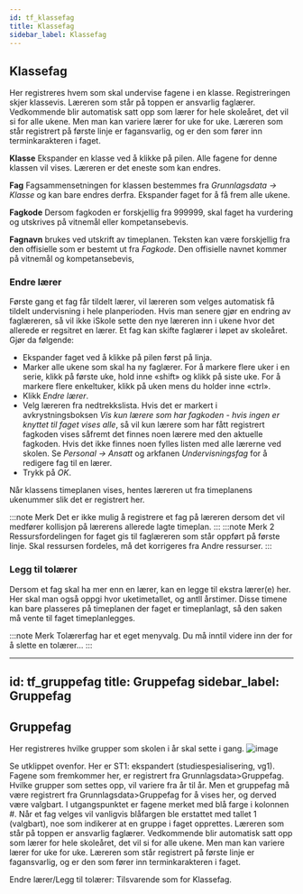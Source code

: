```yaml
---
id: tf_klassefag
title: Klassefag
sidebar_label: Klassefag
---
```


## Klassefag
Her registreres hvem som skal undervise fagene i en klasse. Registreringen skjer klassevis. Læreren som står på toppen er ansvarlig faglærer. Vedkommende blir automatisk satt opp som lærer for hele skoleåret, det vil si for alle ukene. Men man kan variere lærer for uke for uke. Læreren som står registrert på første linje er fagansvarlig, og er den som fører inn terminkarakteren i faget.

**Klasse** Ekspander en klasse ved å klikke på pilen. Alle fagene for denne klassen vil vises. Læreren er det eneste som kan endres. 

**Fag** Fagsammensetningen for klassen bestemmes fra _Grunnlagsdata -> Klasse_ og kan bare endres derfra. Ekspander faget for å få frem alle ukene.

**Fagkode** Dersom fagkoden er forskjellig fra 999999, skal faget ha vurdering
og utskrives på vitnemål eller kompetansebevis.

**Fagnavn** brukes ved utskrift av timeplanen. Teksten kan være forskjellig
fra den offisielle som er bestemt ut fra _Fagkode_. Den offisielle navnet kommer på vitnemål og kompetansebevis,

### Endre lærer
Første gang et fag får tildelt lærer, vil læreren som velges automatisk få tildelt undervisning i hele planperioden.
Hvis man senere gjør en endring av faglæreren, så vil ikke iSkole sette
den nye læreren inn i ukene hvor det allerede er regsitret en lærer. Et fag kan skifte faglærer i løpet av skoleåret. Gjør da følgende:
- Ekspander faget ved å klikke på pilen først på linja.
- Marker alle ukene som skal ha ny faglærer. For å markere flere uker i en serie, klikk på første uke, hold inne «shift» og klikk på siste uke. For å markere flere enkeltuker, klikk på uken mens du holder inne «ctrl».
- Klikk _Endre lærer_.
- Velg læreren fra nedtrekkslista. Hvis det er markert i avkrystningsboksen _Vis kun lærere som har fagkoden - hvis ingen er knyttet til faget vises alle_, så vil kun lærere som har fått registrert fagkoden vises såfremt det finnes
noen lærere med den aktuelle fagkoden. Hvis det ikke finnes noen fylles listen med alle lærerne ved skolen. Se _Personal -> Ansatt_ og arkfanen _Undervisningsfag_ for å redigere fag til en lærer.
- Trykk på _OK_.

Når klassens timeplanen vises, hentes læreren ut fra timeplanens ukenummer slik det er registrert her.

:::note Merk
Det er ikke mulig å registrere et fag på læreren dersom det vil medfører kollisjon på lærerens allerede lagte timeplan.
:::
:::note Merk 2
Ressursfordelingen for faget gis til faglæreren som står oppført på første linje. Skal ressursen fordeles, må det korrigeres fra Andre ressurser.
:::

### Legg til tolærer
Dersom et fag skal ha mer enn en lærer, kan en legge til ekstra lærer(e) her. Her skal man også oppgi hvor uketimetallet, og antll årstimer. Disse timene kan bare plasseres på timeplanen der faget er timeplanlagt, så den saken må vente til faget timeplanlegges.

:::note Merk
Tolærerfag har et eget menyvalg. Du må inntil videre inn der for å slette en tolærer...
:::

---
id: tf_gruppefag
title: Gruppefag
sidebar_label: Gruppefag
---

## Gruppefag
Her registreres hvilke grupper som skolen i år skal sette i gang. 
![image](https://user-images.githubusercontent.com/80097133/116999671-3bbfa800-ace0-11eb-97b9-b7792dae76bb.png)

Se utklippet ovenfor. Her er ST1: ekspandert (studiespesialisering, vg1).
Fagene som fremkommer her, er registrert fra Grunnlagsdata>Gruppefag. Hvilke grupper som settes opp, vil variere fra år til år. Men et gruppefag må være registrert fra Grunnlagsdata>Gruppefag for å vises her, og derved være valgbart. I utgangspunktet er fagene merket med blå farge i kolonnen #. Når et fag velges vil vanligvis blåfargen ble erstattet med tallet 1 (valgbart), noe som indikerer at en gruppe i faget opprettes. Læreren som står på toppen er ansvarlig faglærer. Vedkommende blir automatisk satt opp som lærer for hele skoleåret, det vil si for alle ukene. Men man kan variere lærer for uke for uke. Læreren som står registrert på første linje er fagansvarlig, og er den som fører inn terminkarakteren i faget.

Endre lærer/Legg til tolærer: Tilsvarende som for Klassefag.



